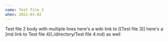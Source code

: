 ```yaml
---
name: Test file 2
when: 2021-01-02
---
```


Test file 2 body
with multiple lines
here's a wiki link to [[Test file 3]]
here's a [md link to Test file 4](./directory/Test file 4.md) as well
